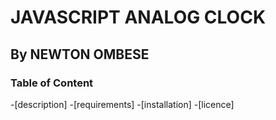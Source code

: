 # JAVASCRIPT ANALOG CLOCK

## By NEWTON OMBESE

### Table of Content
-[description]
-[requirements]
-[installation]
-[licence]